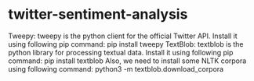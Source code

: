 # twitter-sentiment-analysis

Tweepy: tweepy is the python client for the official Twitter API.
  Install it using following pip command:
  pip install tweepy
TextBlob: textblob is the python library for processing textual data.
  Install it using following pip command:
  pip install textblob
Also, we need to install some NLTK corpora using following command:
python3 -m textblob.download_corpora
